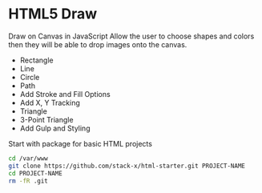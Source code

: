 # HTML5 Draw 
Draw on Canvas in JavaScript
Allow the user to choose shapes and colors then they will be able to drop images onto the canvas.
* Rectangle
* Line
* Circle
* Path
* Add Stroke and Fill Options
* Add X, Y Tracking
* Triangle
* 3-Point Triangle
* Add Gulp and Styling

Start with package for basic HTML projects

```sh
cd /var/www
git clone https://github.com/stack-x/html-starter.git PROJECT-NAME
cd PROJECT-NAME
rm -fR .git
```
